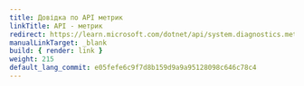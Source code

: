 ```yaml
---
title: Довідка по API метрик
linkTitle: API - метрик
redirect: https://learn.microsoft.com/dotnet/api/system.diagnostics.metrics
manualLinkTarget: _blank
build: { render: link }
weight: 215
default_lang_commit: e05fefe6c9f7d8b159d9a9a95128098c646c78c4
---
```

